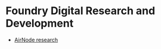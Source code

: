 # Foundry Digital Research and Development


- [AirNode research](./Foundry/The%20AirNode%20Research/readme.md)

